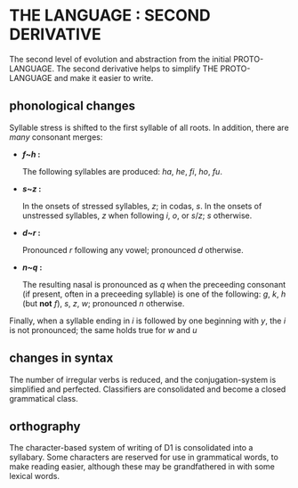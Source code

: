 # THE LANGUAGE : SECOND DERIVATIVE

The second level of evolution and abstraction from the initial PROTO-LANGUAGE. The second derivative helps to simplify THE PROTO-LANGUAGE and make it easier to write.

## phonological changes

Syllable stress is shifted to the first syllable of all roots. In addition, there are *many* consonant merges:

*   <b><i>f</i>~<i>h</i> :</b>

    The following syllables are produced: <i>ha</i>, <i>he</i>, <i>fi</i>, <i>ho</i>, <i>fu</i>.

*   <b><i>s</i>~<i>z</i> :</b>

    In the onsets of stressed syllables, <i>z</i>; in codas, <i>s</i>. In the onsets of unstressed syllables, <i>z</i> when following <i>i</i>, <i>o</i>, or <i>s</i>/<i>z</i>; <i>s</i> otherwise.

*   <b><i>d</i>~<i>r</i> :</b>

    Pronounced <i>r</i> following any vowel; pronounced <i>d</i> otherwise.

*   <b><i>n</i>~<i>q</i> :</b>

    The resulting nasal is pronounced as <i>q</i> when the preceeding consonant (if present, often in a preceeding syllable) is one of the following: <i>g</i>, <i>k</i>, <i>h</i> (but __not__ <i>f</i>), <i>s</i>, <i>z</i>, <i>w</i>; pronounced <i>n</i> otherwise.

Finally, when a syllable ending in <i>i</i> is followed by one beginning with <i>y</i>, the <i>i</i> is not pronounced; the same holds true for <i>w</i> and <i>u</i>

## changes in syntax

The number of irregular verbs is reduced, and the conjugation-system is simplified and perfected. Classifiers are consolidated and become a closed grammatical class.

## orthography

The character-based system of writing of D1 is consolidated into a syllabary. Some characters are reserved for use in grammatical words, to make reading easier, although these may be grandfathered in with some lexical words.
